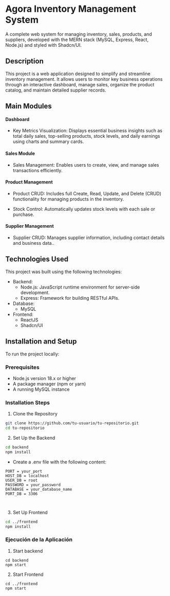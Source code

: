 # Agora Inventory Management System
A complete web system for managing inventory, sales, products, and suppliers, developed with the MERN stack (MySQL, Express, React, Node.js) and styled with Shadcn/UI.



## Description
This project is a web application designed to simplify and streamline inventory management. It allows users to monitor key business operations through an interactive dashboard, manage sales, organize the product catalog, and maintain detailed supplier records.

## Main Modules

#### Dashboard
- Key Metrics Visualization: Displays essential business insights such as total daily sales, top-selling products, stock levels, and daily earnings using charts and summary cards.

#### Sales Module
- Sales Management: Enables users to create, view, and manage sales transactions efficiently.

#### Product Management
- Product CRUD: Includes full Create, Read, Update, and Delete (CRUD) functionality for managing products in the inventory.

- Stock Control: Automatically updates stock levels with each sale or purchase.

#### Supplier Management
- Supplier CRUD: Manages supplier information, including contact details and business data..

## Technologies Used
This project was built using the following technologies:
- Backend:
  - Node.js: JavaScript runtime environment for server-side development.
  - Express: Framework for building RESTful APIs.
- Database:
  - MySQL
- Frontend:
  - ReactJS
  - Shadcn/UI

## Installation and Setup
To run the project locally:
### Prerequisites
- Node.js version 18.x or higher
- A package manager (npm or yarn)
- A running MySQL instance
### Installation Steps
1. Clone the Repository
```bash
git clone https://github.com/tu-usuario/tu-repositorio.git
cd tu-repositorio
  ```
2. Set Up the Backend
```bash
cd backend
npm install
```
 - Create a .env file with the following content:
```
PORT = your_port
HOST_DB = localhost
USER_DB = root
PASSWORD = your_password
DATABASE = your_database_name
PORT_DB = 3306



```
3. Set Up Frontend
```bash
cd ../frontend
npm install
```

### Ejecución de la Aplicación
1. Start backend
```
cd backend
npm start
```
2. Start Frontend
```
cd ../frontend
npm start
```
